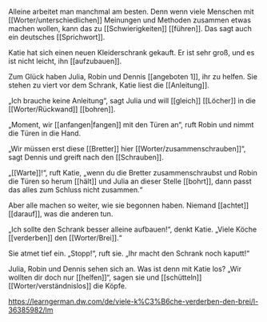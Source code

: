 Alleine arbeitet man manchmal am besten. Denn wenn viele Menschen mit [[Worter/unterschiedlichen]] Meinungen und Methoden zusammen etwas machen wollen, kann das zu [[Schwierigkeiten]] [[führen]]. Das sagt auch ein deutsches [[Sprichwort]].
  
Katie hat sich einen neuen Kleiderschrank gekauft. Er ist sehr groß, und es ist nicht leicht, ihn [[aufzubauen]]. 

Zum Glück haben Julia, Robin und Dennis [[angeboten 1]], ihr zu helfen. Sie stehen zu viert vor dem Schrank, Katie liest die [[Anleitung]]. 

„Ich brauche keine Anleitung“, sagt Julia und will [[gleich]] [[Löcher]] in die [[Worter/Rückwand]] [[bohren]]. 

„Moment, wir [[anfangen|fangen]] mit den Türen an“, ruft Robin und nimmt die Türen in die Hand. 

„Wir müssen erst diese [[Bretter]] hier [[Worter/zusammenschrauben]]“, sagt Dennis und greift nach den [[Schrauben]]. 

„[[Warte]]!“, ruft Katie, „wenn du die Bretter zusammenschraubst und Robin die Türen so herum [[hält]] und Julia an dieser Stelle [[bohrt]], dann passt das alles zum Schluss nicht zusammen.“ 

Aber alle machen so weiter, wie sie begonnen haben. Niemand [[achtet]] [[darauf]], was die anderen tun. 

„Ich sollte den Schrank besser alleine aufbauen!“, denkt Katie. „Viele Köche [[verderben]] den [[Worter/Brei]].“ 

Sie atmet tief ein. „Stopp!“, ruft sie. „Ihr macht den Schrank noch kaputt!“ 

Julia, Robin und Dennis sehen sich an. Was ist denn mit Katie los? „Wir wollten dir doch nur [[helfen]]“, sagen sie und [[schütteln]] [[Worter/verständnislos]] die Köpfe.

https://learngerman.dw.com/de/viele-k%C3%B6che-verderben-den-brei/l-36385982/lm